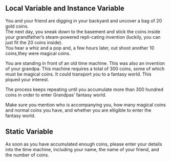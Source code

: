 <h2 class="code-line" data-line-start=1 data-line-end=2 ><a id="Local_Variable_and_Instance_Variable_1"></a>Local Variable and Instance Variable</h2>
<p class="has-line-data" data-line-start="2" data-line-end="5">You and your friend are digging in your backyard and uncover a bag of 20 gold coins.<br>
The next day, you sneak down to the basement and stick the coins inside your grandfather’s steam-powered repli-cating invention (luckily, you can just fit the 20 coins inside).<br>
You hear a whiz and a pop and, a few hours later, out shoot another 10 coins,they were magical coins.</p>
<p class="has-line-data" data-line-start="6" data-line-end="7">You are standing in front of an old time machine. This was also an invention of your grandpa. This machine requires a total of 300 coins, some of which must be magical coins. It could transport you to a fantasy world. This piqued your interest.</p>
<p class="has-line-data" data-line-start="8" data-line-end="9">The process keeps repeating until you accumulate more than 300 hundred coins in order to enter Grandpas’ fantasy world.</p>
<p class="has-line-data" data-line-start="10" data-line-end="11">Make sure you mention who is accompanying you, how many magical coins and normal coins you have, and whether you are elligible to enter the fantasy world.</p>
<h2 class="code-line" data-line-start=12 data-line-end=13 ><a id="Static_Variable_12"></a>Static Variable</h2>
<p class="has-line-data" data-line-start="14" data-line-end="15">As soon as you have accumulated enough coins, please enter your details into the time machine, including your name, the name of your friend, and the number of coins.</p>